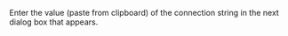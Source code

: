 Enter the value (paste from clipboard) of the connection string in the next dialog box that appears.